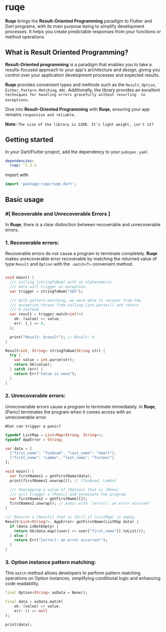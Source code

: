 # ruqe

**Ruqe** brings the **Result-Oriented Programming** paradigm to Flutter and Dart programs, with its main 
purpose being to simplify development processes. It helps you create predictable responses from your functions 
or method operations.

## What is Result Oriented Programming?
**Result-Oriented programming** is a paradigm that enables you to take a results-focused approach 
to your app's architecture and design, giving you control over your application development processes 
and expected results.

**Ruqe** provides convenient types and methods such as the `Result`, `Option`, `Either`, `Pattern Matching`, etc. 
Additionally, the library provides an excellent `techniques for handling errors gracefully without resorting 
to exceptions`.

Dive into **Result-Oriented Programming** with **Ruqe**, ensuring your app remains `responsive and reliable`.

**Note:** `The size of the library is 22KB. It's light weight, isn't it?`

## Getting started

In your Dart/Flutter project, add the dependency to your `pubspec.yaml`

```yaml
dependencies:
  ruqe: ^1.3.3
```

import with

```dart
import 'package:ruqe/ruqe.dart';
```

## Basic usage

### #[ Recoverable and Unrecoverable Errors ]

In **Ruqe**, there is a clear distinction between recoverable and unrecoverable errors.

### 1. Recoverable errors:

Recoverable errors do not cause a program to terminate completely. **Ruqe** makes unrecoverable error recoverable by matching the returned value of type `Result` and `Option` with the `.match<T>` convenient method.

```dart

void main() {
  /// Calling [stringToNum] with an alphanumeric
  /// data will trigger an exception.
  var trigger = stringToNum("%65");

  /// With pattern matching, we were able to recover from the
  /// exception thrown from calling [int.parse()] and return
  /// 0 instead.
  var result = trigger.match<int?>(
    ok: (value) => value,
    err: (_) => 0,
  );

  print("Result: $result"); // Result: 0
}

Result<int, String> stringToNum(String str) {
  try {
    var value = int.parse(str);
    return Ok(value);
  } catch (err) {
    return Err("Value is none");
  }
}
```

### 2. Unrecoverable errors:

Unrecoverable errors cause a program to terminate immediately. In **Ruqe**, [Panic] terminates the program when it comes across with an unrecoverable error.

`What can trigger a panic?`

```dart
typedef ListMap = List<Map<String, String>>;
typedef AppError = String;

var data = [
  {"first_name": "Tunbnad", "last_name": "Smart"},
  {"first_name": "Lambo", "last_name": "Turnner"}
];

void main() {
  var firstNames1 = getFirstName(data);
  print(firstNames1.unwrap()); // [Tunbnad, Lambo]

  /// Unwrapping a value of [Option] that is [None]
  /// will trigger a [Panic] and terminate the program.
  var firstNames2 = getFirstName([]);
  firstNames2.unwrap(); // panic with `[error]: an error occured!`
}

/// Returns a [Result] that is [Err] if [ListMap] is empty.
Result<List<String?>, AppError> getFirstName(ListMap data) {
  if (data.isNotEmpty) {
    return Ok(data.map((user) => user["first_name"]).toList());
  } else {
    return Err("[error]: an error occurred!");
  }
}
```

### 3. Option instance pattern matching: 

This `match` method allows developers to perform pattern matching operations on
Option instances, simplifying conditional logic and enhancing code readability.

```dart
final Option<String> asData = None();

final data = asData.match(
    ok: (value) => value,
    err: () => null
);

print(data);
```
